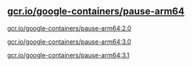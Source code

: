 
[gcr.io/google-containers/pause-arm64](https://hub.docker.com/r/anjia0532/google-containers.pause-arm64/tags/)
-----


[gcr.io/google-containers/pause-arm64:2.0](https://hub.docker.com/r/anjia0532/google-containers.pause-arm64/tags/)


[gcr.io/google-containers/pause-arm64:3.0](https://hub.docker.com/r/anjia0532/google-containers.pause-arm64/tags/)


[gcr.io/google-containers/pause-arm64:3.1](https://hub.docker.com/r/anjia0532/google-containers.pause-arm64/tags/)


